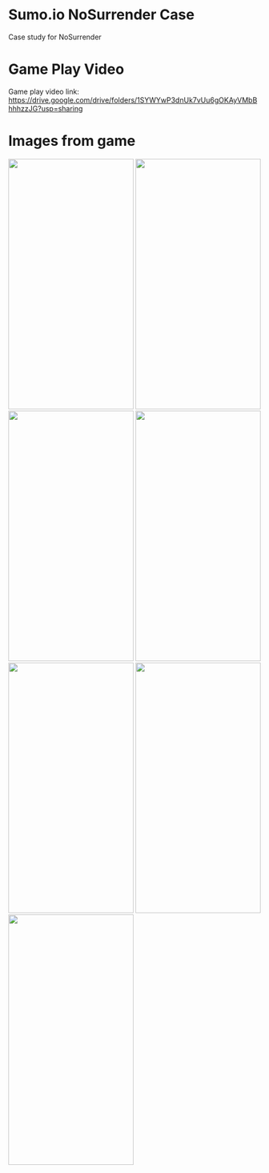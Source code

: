 # Sumo.io NoSurrender Case
 Case study for NoSurrender

# Game Play Video
Game play video link: https://drive.google.com/drive/folders/1SYWYwP3dnUk7vUu6gOKAyVMbBhhhzzJG?usp=sharing

# Images from game

<image src= "https://github.com/BatuhanAltinel/Sumo.io-NoSurrender-Case/assets/17069232/30030988-c7df-4cbe-985e-4f03dad7a119" width="250" height="500">
<image src= "https://github.com/BatuhanAltinel/Sumo.io-NoSurrender-Case/assets/17069232/b6867927-6e3a-4ecc-857f-cc4ff9cfc575 " width="250" height="500">
<image src= "https://github.com/BatuhanAltinel/Sumo.io-NoSurrender-Case/assets/17069232/0796bdd6-96a2-44c0-8187-cd3a049cc820 " width="250" height="500">
<image src= "https://github.com/BatuhanAltinel/Sumo.io-NoSurrender-Case/assets/17069232/58a40863-7291-42e0-bdf2-604f411c2b7d " width="250" height="500">
<image src= "https://github.com/BatuhanAltinel/Sumo.io-NoSurrender-Case/assets/17069232/1ef045b4-d56a-4816-9209-22460c09df01 " width="250" height="500">
<image src= "https://github.com/BatuhanAltinel/Sumo.io-NoSurrender-Case/assets/17069232/ed3969f4-652f-49d2-813a-f0a0a72a3a78 " width="250" height="500">
<image src= "https://github.com/BatuhanAltinel/Sumo.io-NoSurrender-Case/assets/17069232/cfff0c0e-1f9e-4394-9f08-39328bb731f2 " width="250" height="500">
